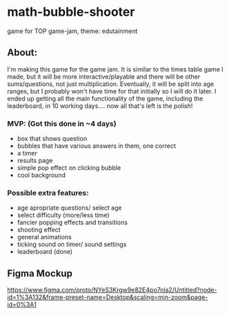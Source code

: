 # math-bubble-shooter
game for TOP game-jam, theme: edutainment

## About:
I'm making this game for the game jam. It is similar to the times table game I made, but it will be more interactive/playable and there will be other sums/questions, not just multiplication. Eventually, it will be split into age ranges, but I probably won't have time for that initially so I will do it later. I ended up getting all the main functionality of the game, including the leaderboard, in 10 working days.... now all that's left is the polish!

### MVP: (Got this done in ~4 days)
* box that shows question
* bubbles that have various answers in them, one correct
* a timer
* results page
* simple pop effect on clicking bubble
* cool background

### Possible extra features:
* age apropriate questions/ select age
* select difficulty (more/less time)
* fancier popping effects and transitions
* shooting effect
* general animations
* ticking sound on timer/ sound settings
* leaderboard (done)


## Figma Mockup
https://www.figma.com/proto/NYeS3Krgw9e82E4po7nla2/Untitled?node-id=1%3A132&frame-preset-name=Desktop&scaling=min-zoom&page-id=0%3A1
